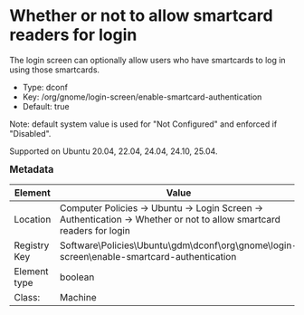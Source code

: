 # Whether or not to allow smartcard readers for login

The login screen can optionally allow users who have smartcards to log in using those smartcards.

- Type: dconf
- Key: /org/gnome/login-screen/enable-smartcard-authentication
- Default: true

Note: default system value is used for "Not Configured" and enforced if "Disabled".

Supported on Ubuntu 20.04, 22.04, 24.04, 24.10, 25.04.



<span style="font-size: larger;">**Metadata**</span>

| Element      | Value            |
| ---          | ---              |
| Location     | Computer Policies -> Ubuntu -> Login Screen -> Authentication -> Whether or not to allow smartcard readers for login    |
| Registry Key | Software\Policies\Ubuntu\gdm\dconf\org\gnome\login-screen\enable-smartcard-authentication         |
| Element type | boolean |
| Class:       | Machine       |
